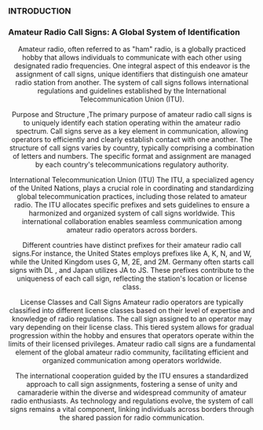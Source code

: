 ### INTRODUCTION

### Amateur Radio Call Signs: A Global System of Identification

<p style="text-align:center;">Amateur radio, often referred to as "ham" radio, is a globally practiced hobby that allows individuals to communicate with each other using designated radio frequencies. One integral aspect of this endeavor is the assignment of call signs, unique identifiers that distinguish one amateur radio station from another. The system of call signs follows international regulations and guidelines established by the International Telecommunication Union (ITU).</p>

<p style="text-align:center;">Purpose and Structure ,The primary purpose of amateur radio call signs is to uniquely identify each station operating within the amateur radio spectrum. Call signs serve as a key element in communication, allowing operators to efficiently and clearly establish contact with one another. The structure of call signs varies by country, typically comprising a combination of letters and numbers. The specific format and assignment are managed by each country's telecommunications regulatory authority.</p>

<p style="text-align:center;">International Telecommunication Union (ITU) The ITU, a specialized agency of the United Nations, plays a crucial role in coordinating and standardizing global telecommunication practices, including those related to amateur radio. The ITU allocates specific prefixes and sets guidelines to ensure a harmonized and organized system of call signs worldwide. This international collaboration enables seamless communication among amateur radio operators across borders.</p>

<p style="text-align:center;">Different countries have distinct prefixes for their amateur radio call signs.For instance, the United States employs prefixes like A, K, N, and W, while the United Kingdom uses G, M, 2E, and 2M. Germany often starts call signs with DL , and Japan utilizes JA to JS. These prefixes contribute to the uniqueness of each call sign, reflecting the station's location or license class.</p>

<p style="text-align:center;">License Classes and Call Signs Amateur radio operators are typically classified into different license classes based on their level of expertise and knowledge of radio regulations. The call sign assigned to an operator may vary depending on their license class. This tiered system allows for gradual progression within the hobby and ensures that operators operate within the limits of their licensed privileges. Amateur radio call signs are a fundamental element of the global amateur radio community, facilitating efficient and organized communication among operators worldwide.</p>

<p style="text-align:center;">The international cooperation guided by the ITU ensures a standardized approach to call sign assignments, fostering a sense of unity and camaraderie within the diverse and widespread community of amateur radio enthusiasts. As technology and regulations evolve, the system of call signs remains a vital component, linking individuals across borders through the shared passion for radio communication.</p>
